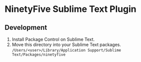# NinetyFive Sublime Text Plugin

## Development
1. Install Package Control on Sublime Text.
2. Move this directory into your Sublime Text packages. `/Users/<user>/Library/Application Support/Sublime Text/Packages/ninetyfive`